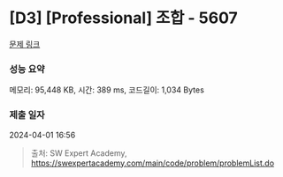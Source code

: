# [D3] [Professional] 조합 - 5607 

[문제 링크](https://swexpertacademy.com/main/code/problem/problemDetail.do?contestProbId=AWXGKdbqczEDFAUo) 

### 성능 요약

메모리: 95,448 KB, 시간: 389 ms, 코드길이: 1,034 Bytes

### 제출 일자

2024-04-01 16:56



> 출처: SW Expert Academy, https://swexpertacademy.com/main/code/problem/problemList.do